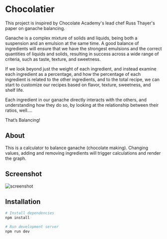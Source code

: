 # Chocolatier

This project is inspired by Chocolate Academy's lead chef Russ Thayer's paper on ganache balancing.

Ganache is a complex mixture of solids and liquids, being both a suspension and an emulsion at the same time. A good balance of ingredients will ensure that we have the strongest emulsions and the correct quantities of liquids and solids, resulting in success across a wide range of criteria, such as taste, texture, and sweetness.

If we look beyond just the weight of each ingredient, and instead examine each ingredient as a percentage, and how the percentage of each ingredient is related to the other ingredients, and to the total recipe, we can start to customize our recipes based on flavor, texture, sweetness, and shelf life.

Each ingredient in our ganache directly interacts with the others, and understanding how they do so, by looking at the relationship between their ratios, well....

That’s Balancing!

## About

This is a calculator to balance ganache (chocolate making). Changing values, adding and removing ingredients will trigger calculations and render the graph.

## Screenshot

![screenshot](https://user-images.githubusercontent.com/72305598/132249362-e0e52631-42c9-4014-bd87-e5bfa80e3661.png)

## Installation

```bash
# Install dependencies
npm install

# Run development server
npm run dev
```
